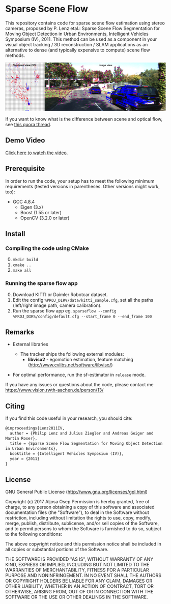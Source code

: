 # Sparse Scene Flow

This repository contains code for sparse scene flow estimation using stereo cameras, proposed by P. Lenz etal.: Sparse Scene Flow Segmentation for Moving Object Detection in 
Urban Environments, Intelligent Vehicles Symposium (IV), 2011.
This method can be used as a component in your 
visual object tracking / 3D reconstruction / SLAM applications 
as an alternative to dense (and typically expensive to compute) scene flow methods.

![Alt text](images/flow_image_combined.png?raw=true "Scene flow, image-view and top-down view.")

If you want to know what is the difference between scene and optical flow, 
see [this quora thread](https://www.quora.com/What-is-the-difference-between-scene-flow-and-optical-flow).
## Demo  Video
[Click here to watch the video](https://www.youtube.com/watch?v=SavxW1UuGKM).

## Prerequisite
In order to run the code, your setup has to meet the following minimum requirements (tested versions in parentheses. Other versions might work, too):

* GCC 4.8.4
  * Eigen (3.x)
  * Boost (1.55 or later)
  * OpenCV (3.2.0 or later)

## Install
### Compiling the code using CMake
0.  `mkdir build`
0.  `cmake ..`
0.  `make all`

### Running the sparse flow app
0.  Download KITTI or Daimler Robotcar dataset.
0.  Edit the config `%PROJ_DIR%/data/kitti_sample.cfg`, set all the paths (left/right image path, camera calibration).
0.  Run the sparse flow app eg. `sparseflow --config %PROJ_DIR%/config/default.cfg --start_frame 0 --end_frame 100`

## Remarks
* External libraries
    * The tracker ships the following external modules:
        * **libviso2** - egomotion estimation, feature matching (http://www.cvlibs.net/software/libviso/)

* For optimal performance, run the sf-estimator in `release` mode.

If you have any issues or questions about the code, please contact me https://www.vision.rwth-aachen.de/person/13/

## Citing

If you find this code useful in your research, you should cite:

	@inproceedings{Lenz2011IV,
	  author = {Philip Lenz and Julius Ziegler and Andreas Geiger and Martin Roser},
	  title = {Sparse Scene Flow Segmentation for Moving Object Detection in Urban Environments},
	  booktitle = {Intelligent Vehicles Symposium (IV)},
	  year = {2011}
	}

## License

GNU General Public License (http://www.gnu.org/licenses/gpl.html)

Copyright (c) 2017 Aljosa Osep
Permission is hereby granted, free of charge, to any person obtaining a copy of this software and associated documentation files (the "Software"), to deal in the Software without restriction, including without limitation the rights to use, copy, modify, merge, publish, distribute, sublicense, and/or sell copies of the Software, and to permit persons to whom the Software is furnished to do so, subject to the following conditions:

The above copyright notice and this permission notice shall be included in all copies or substantial portions of the Software.

THE SOFTWARE IS PROVIDED "AS IS", WITHOUT WARRANTY OF ANY KIND, EXPRESS OR IMPLIED, INCLUDING BUT NOT LIMITED TO THE WARRANTIES OF MERCHANTABILITY, FITNESS FOR A PARTICULAR PURPOSE AND NONINFRINGEMENT. IN NO EVENT SHALL THE AUTHORS OR COPYRIGHT HOLDERS BE LIABLE FOR ANY CLAIM, DAMAGES OR OTHER LIABILITY, WHETHER IN AN ACTION OF CONTRACT, TORT OR OTHERWISE, ARISING FROM, OUT OF OR IN CONNECTION WITH THE SOFTWARE OR THE USE OR OTHER DEALINGS IN THE SOFTWARE.
